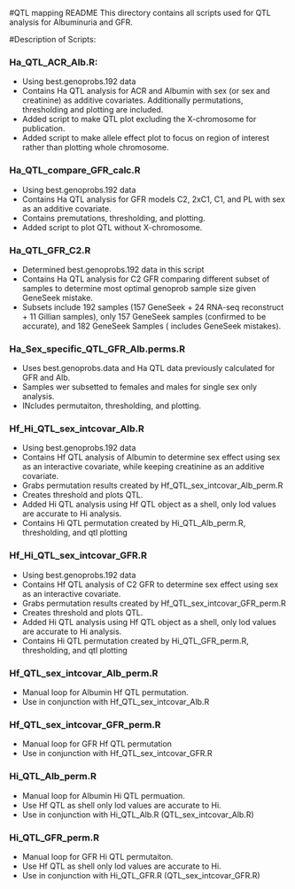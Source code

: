 #QTL mapping README
This directory contains all scripts used for QTL analysis for Albuminuria and GFR.

#Description of Scripts:
### Ha_QTL_ACR_Alb.R: 
* Using best.genoprobs.192 data
* Contains Ha QTL analysis for ACR and Albumin with sex (or sex and creatinine) as additive covariates. Additionally permutations, thresholding and plotting are included. 
* Added script to make QTL plot excluding the X-chromosome for publication.
* Added script to make allele effect plot to focus on region of interest rather than plotting whole chromosome.
### Ha_QTL_compare_GFR_calc.R
* Using best.genoprobs.192 data
* Contains Ha QTL analysis for GFR models C2, 2xC1, C1, and PL with sex as an additive covariate.
* Contains premutations, thresholding, and plotting.
* Added script to plot QTL without X-chromosome.
### Ha_QTL_GFR_C2.R
* Determined best.genoprobs.192 data in this script
* Contains Ha QTL analysis for C2 GFR comparing different subset of samples to determine most optimal genoprob sample size given GeneSeek mistake.
* Subsets include 192 samples (157 GeneSeek + 24 RNA-seq reconstruct + 11 Gillian samples), only 157 GeneSeek samples (confirmed to be accurate), and 182 GeneSeek Samples ( includes GeneSeek mistakes).
### Ha_Sex_specific_QTL_GFR_Alb.perms.R
* Uses best.genoprobs.data and Ha QTL data previously calculated for GFR and Alb.
* Samples wer subsetted to females and males for single sex only analysis.
* INcludes permutaiton, thresholding, and plotting.
### Hf_Hi_QTL_sex_intcovar_Alb.R
* Using best.genoprobs.192 data
* Contains Hf QTL analysis of Albumin to determine sex effect using sex as an interactive covariate, while keeping creatinine as an additive covariate.
* Grabs permutation results created by Hf_QTL_sex_intcovar_Alb_perm.R
* Creates threshold and plots QTL.
* Added Hi QTL analysis using Hf QTL object as a shell, only lod values are accurate to Hi analysis.
* Contains Hi QTL permutation created by Hi_QTL_Alb_perm.R, thresholding, and qtl plotting
### Hf_Hi_QTL_sex_intcovar_GFR.R
* Using best.genoprobs.192 data
* Contains Hf QTL analysis of C2 GFR to determine sex effect using sex as an interactive covariate.
* Grabs permutation results created by Hf_QTL_sex_intcovar_GFR_perm.R
* Creates threshold and plots QTL.
* Added Hi QTL analysis using Hf QTL object as a shell, only lod values are accurate to Hi analysis.
* Contains Hi QTL permutation created by Hi_QTL_GFR_perm.R, thresholding, and qtl plotting
### Hf_QTL_sex_intcovar_Alb_perm.R
* Manual loop for Albumin Hf QTL permutation.
* Use in conjunction with Hf_QTL_sex_intcovar_Alb.R
### Hf_QTL_sex_intcovar_GFR_perm.R
* Manual loop for GFR Hf QTL permutation 
* Use in conjunction with Hf_QTL_sex_intcovar_GFR.R
### Hi_QTL_Alb_perm.R
* Manual loop for Albumin Hi QTL permuation.
* Use Hf QTL as shell only lod values are accurate to Hi.
* Use in conjunction with Hi_QTL_Alb.R (QTL_sex_intcovar_Alb.R)
### Hi_QTL_GFR_perm.R
* Manual loop for GFR Hi QTL permutaiton.
* Use Hf QTL as shell only lod values are accurate to Hi.
* Use in conjunction with Hi_QTL_GFR.R (QTL_sex_intcovar_GFR.R)
